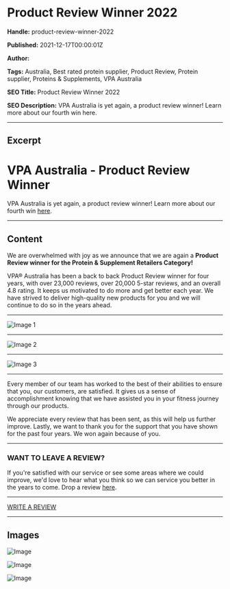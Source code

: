 # Product Review Winner 2022

**Handle:** product-review-winner-2022

**Published:** 2021-12-17T00:00:01Z

**Author:**  

**Tags:** Australia, Best rated protein supplier, Product Review, Protein supplier, Proteins & Supplements, VPA Australia

**SEO Title:** Product Review Winner 2022

**SEO Description:** VPA Australia is yet again, a product review winner! Learn more about our fourth win here.

---

## Excerpt

# VPA Australia - Product Review Winner

VPA Australia is yet again, a product review winner! Learn more about our fourth win [here](#).

---

## Content

We are overwhelmed with joy as we announce that we are again a **Product Review winner for the Protein & Supplement Retailers Category!**

VPA® Australia has been a back to back Product Review winner for four years, with over 23,000 reviews, over 20,000 5-star reviews, and an overall 4.8 rating. It keeps us motivated to do more and get better each year. We have strived to deliver high-quality new products for you and we will continue to do so in the years ahead.

---

![Image 1](https://i.shgcdn.com/94df9cfd-de14-4aaa-b6f3-c14b04173f8b/-/format/auto/-/preview/3000x3000/-/quality/lighter/)

---

![Image 2](https://i.shgcdn.com/22e2ac79-748b-4552-be62-185b5dbe4b41/-/format/auto/-/preview/3000x3000/-/quality/lighter/)

---

![Image 3](https://i.shgcdn.com/9f0339b9-b680-4755-9075-1979bb8d3c48/-/format/auto/-/preview/3000x3000/-/quality/lighter/)

---

Every member of our team has worked to the best of their abilities to ensure that you, our customers, are satisfied. It gives us a sense of accomplishment knowing that we have assisted you in your fitness journey through our products.

We appreciate every review that has been sent, as this will help us further improve. Lastly, we want to thank you for the support that you have shown for the past four years. We won again because of you.

---

### WANT TO LEAVE A REVIEW?

If you're satisfied with our service or see some areas where we could improve, we'd love to hear what you think so we can service you better in the years to come. Drop a review [here](https://www.productreview.com.au/listings/vpa).

---

[WRITE A REVIEW](https://www.productreview.com.au/listings/vpa)

---

## Images

![Image](undefined)

![Image](undefined)

![Image](undefined)

